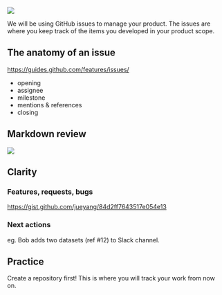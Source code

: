 ![](http://media.giphy.com/media/FNKr7naceO3tu/giphy.gif)

We will be using GitHub issues to manage your product. The issues are where you keep track of the items you developed in your product scope.

## The anatomy of an issue

https://guides.github.com/features/issues/

- opening
- assignee
- milestone
- mentions & references
- closing

## Markdown review

![](https://guides.github.com/features/issues/markdown-example.png)

## Clarity

### Features, requests, bugs

https://gist.github.com/jueyang/84d2ff7643517e054e13

### Next actions

eg. Bob adds two datasets (ref #12) to Slack channel.

## Practice

Create a repository first! This is where you will track your work from now on.